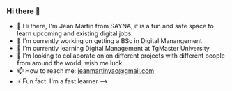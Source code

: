 ### Hi there 👋

- 👋 Hi there, I'm Jean Martin from SAYNA, it is a fun and safe space to learn upcoming and existing digital jobs. 
- 🔭 I’m currently working on getting a BSc in Digital Manangement
- 🌱 I’m currently learning Digital Management at TgMaster University
- 👯 I’m looking to collaborate on on different projects with different people from around the world, wish me luck
- 📫 How to reach me: jeanmartinyao@gmail.com
- ⚡ Fun fact: I'm a fast learner 
-->
